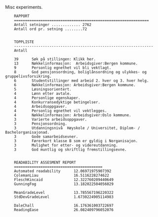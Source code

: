 
Misc experiments.


        RAPPORT
        =============================================================
        Antall setninger ............. 2762
        Antall ord pr. setning ........72


        TOPPLISTE
        ---------------------------------------------------------------
        Antall

        39      Søk på stillingen: Klikk her. 
        13      Nøkkelinformasjon:  Arbeidsgiver:Bergen kommune. 
        9       Personlig egnethet vil bli vektlagt. 
        8       God pensjonsordning, boliglånsordning og ulykkes- og gruppelivsforsikring. 
        6       Studentstillinger med arbeid 2. hver og 3. hver helg. 
        6       Nøkkelinformasjon: Arbeidsgiver:Bergen kommune. 
        5       Løsningsorientert. 
        4       Lønn etter avtale. 
        4       Personlige egenskaper. 
        4       Konkurransedyktige betingelser. 
        4       Arbeidsoppgaver. 
        4       Personlig egnethet vil vektlegges. 
        4       Nøkkelinformasjon: Arbeidsgiver:Oslo kommune. 
        3       Varierte arbeidsoppgaver. 
        3       Pensjonsordning. 
        3       Utdanningsnivå  Høyskole / Universitet, Diplom- / Bachelorganisajonad. 
        3       Gode samarbeidsevner. 
        3       Førerkort klasse B som er gyldig i Norganisajon. 
        3       Mulighet for etter- og videreutdanning. 
        3       God muntlig og skriftlig fremstillingsevne. 


        READABILITY ASSESMENT REPORT
        ========================================
        Automated readability      12.06971975907392
        ColemanLiau                16.5116228274622
        FleschKincaid              12.322760209440649
        GunningFog                 13.182022504056029

        MeanGradeLevel             13.785567196220322
        StdDevGradeLevel           1.6730224905114983

        DaleChall                  16.176361003722697
        ReadingEase                26.082409796052076